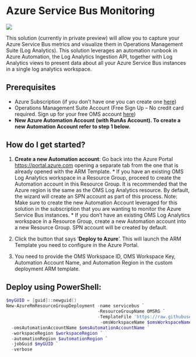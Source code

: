 # Azure Service Bus Monitoring

<a href="https://portal.azure.com/#create/Microsoft.Template/uri/https%3A%2F%2Fraw.githubusercontent.com%2Ftianderturpijn%2FOMS%2Fmaster%2FServiceBus%2Fazuredeploy.json" target="_blank">
    <img src="http://azuredeploy.net/deploybutton.png"/>
</a>

This solution (currently in private preview) will allow you to capture your Azure Service Bus metrics and visualize them in Operations Management Suite (Log Analytics). This solution leverages an automation runbook in Azure Automation, the Log Analytics Ingestion API, together with Log Analytics views to present data about all your Azure Service Bus instances in a single log analytics workspace. 

## Prerequisites

+ Azure Subscription (if you don’t have one you can create one [here](https://azure.microsoft.com/en-us/free/))
+ Operations Management Suite Account (Free Sign Up – No credit card required. Sign up for your free OMS account [here](https://www.microsoft.com/en-us/cloud-platform/operations-management-suite))
+ **New Azure Automation Account (with RunAs Account). To create a new Automation Account refer to step 1 below.**

## How do I get started?

1. **Create a new Automation account**: Go back into the Azure Portal https://portal.azure.com opening a separate tab from the one that is already opened with the ARM Template. * If you have an existing OMS Log Analytics workspace in a Resource Group, proceed to create the Automation account in this Resource Group. It is recommended that the Azure region is the same as the OMS Log Analytics resource. By default, the wizard will create an SPN account as part of this process. Note: Make sure to create the new Automation Account leveraged for this solution in the subscription that you are wanting to monitor the Azure Service Bus instances. * If you don’t have an existing OMS Log Analytics workspace in a Resource Group, create a new Automation account into a new Resource Group. SPN account will be created by default.

2. Click the button that says ‘**Deploy to Azure**’. This will launch the ARM Template you need to configure in the Azure Portal.
  
3. You need to provide the OMS Workspace ID, OMS Workspace Key, Automation Account Name, and Automation Region in the custom deployment ARM template.

## Deploy using PowerShell:
````powershell
$myGUID = [guid]::newguid() 
New-AzureRmResourceGroupDeployment -name servicebus `
                                   -ResourceGroupName OMSRG `
                                   -TemplateFile 'https://raw.githubusercontent.com/tianderturpijn/OMS/master/ServiceBus/azuredeploy.json' `
                                    -omsWorkspaceName $omsWorkspaceName `
  -omsAutomationAccountName $omsAutomationAccountName `
  -workspaceRegion $workspaceRegion `
  -automationRegion $automationRegion `
  -jobGuid $myGUID `
  -verbose 
                                
````     
